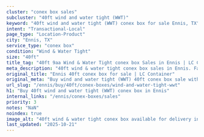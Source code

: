 ```yaml
---
cluster: "conex box sales"
subcluster: "40ft wind and water tight (WWT)"
keyword: "40ft wind and water tight (WWT) conex box for sale Ennis, TX"
intent: "Transactional-Local"
page_type: "Location-Product"
city: "Ennis, TX"
service_type: "conex box"
condition: "Wind & Water Tight"
size: "40ft"
title_tag: "40ft 9aa Wind & Water Tight conex box Sales in Ennis | LC Container"
meta_description: "40ft wind & water tight conex box sales in Ennis. Fast delivery, competitive pricing. Serving conex boxes area. Quote ID: NEA. Call (214) 524-4168 for your free quote today."
original_title: "Ennis 40ft conex box for sale | LC Container"
original_meta: "Buy wind and water tight (WWT) 40ft conex box sale with local delivery in Ennis, TX. LC Container — local Since 2003. Request a fast quote today."
url_slug: "/ennis/buy/40ft/conex-boxes/wind-and-water-tight-wwt"
h1: "Buy 40ft wind and water tight (WWT) conex box in Ennis"
internal_links: "/ennis/conex-boxes/sales"
priority: 3
notes: "NaN"
noindex: true
image_alt: "40ft wind & water tight conex box available for delivery in Ennis"
last_updated: "2025-10-21"
---
```


<!-- TODO: Add unique city/inventory copy, images, and internal links here. -->
